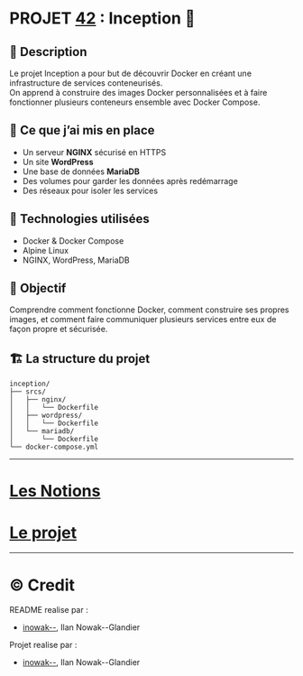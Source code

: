 # PROJET [42](https://42.fr/en/homepage/) : Inception 🐳 

## 📌 Description

Le projet Inception a pour but de découvrir Docker en créant une infrastructure de services conteneurisés.  
On apprend à construire des images Docker personnalisées et à faire fonctionner plusieurs conteneurs ensemble avec Docker Compose.

## 🧱 Ce que j’ai mis en place

- Un serveur **NGINX** sécurisé en HTTPS
- Un site **WordPress**
- Une base de données **MariaDB**
- Des volumes pour garder les données après redémarrage
- Des réseaux pour isoler les services

## 🔧 Technologies utilisées

- Docker & Docker Compose
- Alpine Linux
- NGINX, WordPress, MariaDB

## 🎯 Objectif

Comprendre comment fonctionne Docker, comment construire ses propres images, et comment faire communiquer plusieurs services entre eux de façon propre et sécurisée.

## 🏗️ La structure du projet

```
inception/
├── srcs/
│   ├── nginx/
│   │   └── Dockerfile
│   ├── wordpress/
│   │   └── Dockerfile
│   └── mariadb/
│       └── Dockerfile
└── docker-compose.yml
```

---

# [Les Notions](/notions.md)

# [Le projet](/subject.md)

--- 

# ©️ Credit

README realise par :
- [inowak--](https://profile.intra.42.fr/users/inowak--), Ilan Nowak--Glandier

Projet realise par :
- [inowak--](https://profile.intra.42.fr/users/inowak--), Ilan Nowak--Glandier
